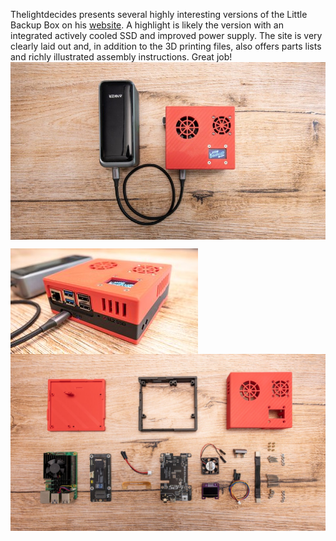 
Thelightdecides presents several highly interesting versions of the Little Backup Box on his [website](https://www.thelightdecides.com/travel-photography-blog/little-backup-box-simple-reliable-backup). A highlight is likely the version with an integrated actively cooled SSD and improved power supply.
The site is very clearly laid out and, in addition to the 3D printing files, also offers parts lists and richly illustrated assembly instructions. Great job!
<img src="https://github.com/outdoorbits/case-for-little-backup-box/blob/main/Raspberry_Pi_5_SSD/images/little_backup_box_raspberry_finished_top.jpg"  align="left" title="Housing for Raspberry Pi 5, SSD included"><BR CLEAR="all">

<img src="https://github.com/outdoorbits/case-for-little-backup-box/blob/main/Raspberry_Pi_5_SSD/images/little_backup_box_raspberry_finished.jpg"  align="left" title="Housing for Raspberry Pi 5, SSD included"><BR CLEAR="all">
<img src="https://github.com/outdoorbits/case-for-little-backup-box/blob/main/Raspberry_Pi_5_SSD/images/little_backup_box_raspberry_parts.jpg"  align="left" title="Housing for Raspberry Pi 5, SSD included"><BR CLEAR="all">
